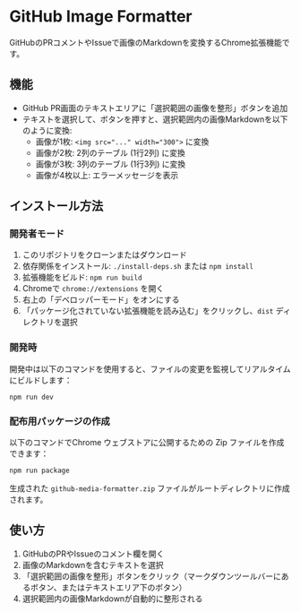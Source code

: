 # GitHub Image Formatter

GitHubのPRコメントやIssueで画像のMarkdownを変換するChrome拡張機能です。

## 機能

* GitHub PR画面のテキストエリアに「選択範囲の画像を整形」ボタンを追加
* テキストを選択して、ボタンを押すと、選択範囲内の画像Markdownを以下のように変換:
  * 画像が1枚: `<img src="..." width="300">` に変換
  * 画像が2枚: 2列のテーブル (1行2列) に変換
  * 画像が3枚: 3列のテーブル (1行3列) に変換
  * 画像が4枚以上: エラーメッセージを表示

## インストール方法

### 開発者モード

1. このリポジトリをクローンまたはダウンロード
2. 依存関係をインストール: `./install-deps.sh` または `npm install`
3. 拡張機能をビルド: `npm run build`
4. Chromeで `chrome://extensions` を開く
5. 右上の「デベロッパーモード」をオンにする
6. 「パッケージ化されていない拡張機能を読み込む」をクリックし、`dist` ディレクトリを選択

### 開発時

開発中は以下のコマンドを使用すると、ファイルの変更を監視してリアルタイムにビルドします：

```
npm run dev
```

### 配布用パッケージの作成

以下のコマンドでChrome ウェブストアに公開するための Zip ファイルを作成できます：

```
npm run package
```

生成された `github-media-formatter.zip` ファイルがルートディレクトリに作成されます。

## 使い方

1. GitHubのPRやIssueのコメント欄を開く
2. 画像のMarkdownを含むテキストを選択
3. 「選択範囲の画像を整形」ボタンをクリック（マークダウンツールバーにあるボタン、またはテキストエリア下のボタン）
4. 選択範囲内の画像Markdownが自動的に整形される